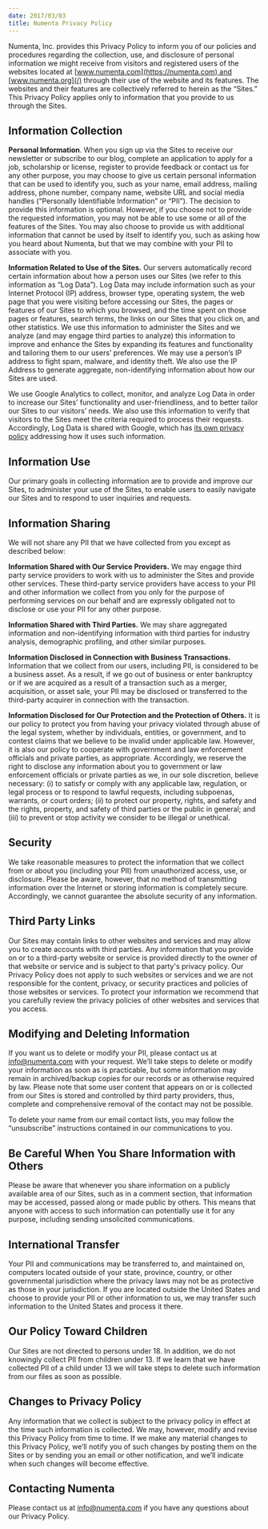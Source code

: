 ```yaml
---
date: 2017/03/03
title: Numenta Privacy Policy
---
```


Numenta, Inc. provides this Privacy Policy to inform you of our policies
and procedures regarding the collection, use, and disclosure of personal
information we might receive from visitors and registered users of the
websites located at [www.numenta.com](https://numenta.com) and
[www.numenta.org](/) through their use of the website and its features.
The websites and their features are collectively referred to herein as
the “Sites.” This Privacy Policy applies only to information that you
provide to us through the Sites.

## Information Collection

**Personal Information**. When you sign up via the Sites to receive our
newsletter or subscribe to our blog, complete an application to apply
for a job, scholarship or license, register to provide feedback or
contact us for any other purpose, you may choose to give us certain
personal information that can be used to identify you, such as your
name, email address, mailing address, phone number, company name,
website URL and social media handles (“Personally Identifiable
Information” or “PII”). The decision to provide this information is
optional. However, if you choose not to provide the requested
information, you may not be able to use some or all of the features of
the Sites. You may also choose to provide us with additional information
that cannot be used by itself to identify you, such as asking how you
heard about Numenta, but that we may combine with your PII to associate
with you.

**Information Related to Use of the Sites.** Our servers automatically
record certain information about how a person uses our Sites (we refer
to this information as “Log Data”). Log Data may include information
such as your Internet Protocol (IP) address, browser type, operating
system, the web page that you were visiting before accessing our Sites,
the pages or features of our Sites to which you browsed, and the time
spent on those pages or features, search terms, the links on our Sites
that you click on, and other statistics. We use this information to
administer the Sites and we analyze (and may engage third parties to
analyze) this information to improve and enhance the Sites by expanding
its features and functionality and tailoring them to our users’
preferences. We may use a person’s IP address to fight spam, malware,
and identity theft. We also use the IP Address to generate aggregate,
non-identifying information about how our Sites are used.

We use Google Analytics to collect, monitor, and analyze Log Data in
order to increase our Sites’ functionality and user-friendliness, and to
better tailor our Sites to our visitors’ needs. We also use this
information to verify that visitors to the Sites meet the criteria
required to process their requests. Accordingly, Log Data is shared with
Google, which has [its own privacy policy](http://www.google.com/policies/privacy/)
addressing how it uses such information.

## Information Use

Our primary goals in collecting information are to provide and improve
our Sites, to administer your use of the Sites, to enable users to
easily navigate our Sites and to respond to user inquiries and requests.

## Information Sharing

We will not share any PII that we have collected from you except as
described below:

**Information Shared with Our Service Providers.** We may engage third
party service providers to work with us to administer the Sites and
provide other services. These third-party service providers have access
to your PII and other information we collect from you only for the
purpose of performing services on our behalf and are expressly obligated
not to disclose or use your PII for any other purpose.

**Information Shared with Third Parties.** We may share aggregated
information and non-identifying information with third parties for
industry analysis, demographic profiling, and other similar purposes.

**Information Disclosed in Connection with Business Transactions.**
Information that we collect from our users, including PII, is considered
to be a business asset. As a result, if we go out of business or enter
bankruptcy or if we are acquired as a result of a transaction such as a
merger, acquisition, or asset sale, your PII may be disclosed or
transferred to the third-party acquirer in connection with the
transaction.

**Information Disclosed for Our Protection and the Protection of
Others.** It is our policy to protect you from having your privacy
violated through abuse of the legal system, whether by individuals,
entities, or government, and to contest claims that we believe to be
invalid under applicable law. However, it is also our policy to
cooperate with government and law enforcement officials and private
parties, as appropriate. Accordingly, we reserve the right to disclose
any information about you to government or law enforcement officials or
private parties as we, in our sole discretion, believe necessary: (i) to
satisfy or comply with any applicable law, regulation, or legal process
or to respond to lawful requests, including subpoenas, warrants, or
court orders; (ii) to protect our property, rights, and safety and the
rights, property, and safety of third parties or the public in general;
and (iii) to prevent or stop activity we consider to be illegal or
unethical.

## Security

We take reasonable measures to protect the information that we collect
from or about you (including your PII) from unauthorized access, use, or
disclosure. Please be aware, however, that no method of transmitting
information over the Internet or storing information is completely
secure. Accordingly, we cannot guarantee the absolute security of any
information.

## Third Party Links

Our Sites may contain links to other websites and services and may allow
you to create accounts with third parties. Any information that you
provide on or to a third-party website or service is provided directly
to the owner of that website or service and is subject to that party's
privacy policy. Our Privacy Policy does not apply to such websites or
services and we are not responsible for the content, privacy, or
security practices and policies of those websites or services. To
protect your information we recommend that you carefully review the
privacy policies of other websites and services that you access.

## Modifying and Deleting Information

If you want us to delete or modify your PII, please contact us at
info@numenta.com with your request. We’ll take steps to delete or modify
your information as soon as is practicable, but some information may
remain in archived/backup copies for our records or as otherwise
required by law. Please note that some user content that appears on or
is collected from our Sites is stored and controlled by third party
providers, thus, complete and comprehensive removal of the contact may
not be possible.

To delete your name from our email contact lists, you may follow the
“unsubscribe” instructions contained in our communications to you.

## Be Careful When You Share Information with Others

Please be aware that whenever you share information on a publicly
available area of our Sites, such as in a comment section, that
information may be accessed, passed along or made public by others. This
means that anyone with access to such information can potentially use it
for any purpose, including sending unsolicited communications.

## International Transfer

Your PII and communications may be transferred to, and maintained on,
computers located outside of your state, province, country, or other
governmental jurisdiction where the privacy laws may not be as
protective as those in your jurisdiction. If you are located outside the
United States and choose to provide your PII or other information to us,
we may transfer such information to the United States and process it
there.

## Our Policy Toward Children

Our Sites are not directed to persons under 18. In addition, we do not
knowingly collect PII from children under 13. If we learn that we have
collected PII of a child under 13 we will take steps to delete such
information from our files as soon as possible.

## Changes to Privacy Policy

Any information that we collect is subject to the privacy policy in
effect at the time such information is collected. We may, however,
modify and revise this Privacy Policy from time to time. If we make any
material changes to this Privacy Policy, we’ll notify you of such
changes by posting them on the Sites or by sending you an email or other
notification, and we’ll indicate when such changes will become
effective.

## Contacting Numenta

Please contact us at info@numenta.com if you have any questions about
our Privacy Policy.
